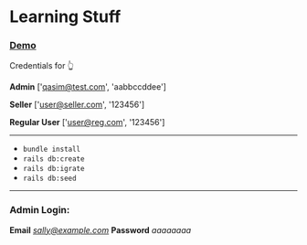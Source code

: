# Learning Stuff

### **[Demo](https://devised.herokuapp.com/ "Demo")**

Credentials for :point_up_2:

**Admin** ['qasim@test.com', 'aabbccddee']

**Seller** ['user@seller.com', '123456']

**Regular User** ['user@reg.com', '123456']

---

- `bundle install`
- `rails db:create`
- `rails db:igrate`
- `rails db:seed`

---

### Admin Login:

**Email** *sally@example.com*
**Password** _aaaaaaaa_
